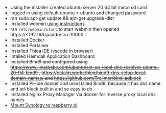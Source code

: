   * Using the installer created ubuntu server 20 64 bit mirco sd card
  * logged in using default ubuntu = ubuntu and changed password
  * ran sudo apt-get update && apt-get upgrade-dist
  * Installed webmin [using instructions](https://sourceforge.net/p/webadmin/bugs/4742/)
  * ran `/etc/webmin/start` to start webmin then opened https://<192.168.ipaddress>:10000
  * Installed Docker
  * Installed Portainer
  * Installed Thiea IDE (vscode in browser)
  * Intalled Heimdall Application Dashboard
  * ~~Installed Bind9 and configured using https://www.linuxbabe.com/ubuntu/set-up-local-dns-resolver-ubuntu-20-04-bind9 , https://catalin.works/blog/bind9-dns-setup-local-domain-names/ and https://github.com/Trellmor/bind-adblock~~
  * Installed PiHole docker and uninstalled Bind9, because it has dns name and ad-block built in and so easy to do
  * Installed Nginx Proxy Manager via docker for reverse proxy local dns names 
  * [Mount Synology to respberry pi](https://kb.synology.com/en-uk/DSM/tutorial/How_to_access_files_on_Synology_NAS_within_the_local_network_NFS)
